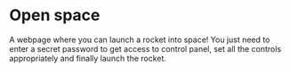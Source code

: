 # Open space

A webpage where you can launch a rocket into space!
You just need to enter a secret password to get access to control panel, set all the controls appropriately and finally launch the rocket.
